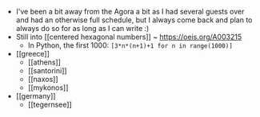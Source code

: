 - I've been a bit away from the Agora a bit as I had several guests over and had an otherwise full schedule, but I always come back and plan to always do so for as long as I can write :)
- Still into [[centered hexagonal numbers]] ~ https://oeis.org/A003215
  - In Python, the first 1000: `[3*n*(n+1)+1 for n in range(1000)]`
- [[greece]]
  - [[athens]]
  - [[santorini]]
  - [[naxos]]
  - [[mykonos]]
- [[germany]]
  - [[tegernsee]]
